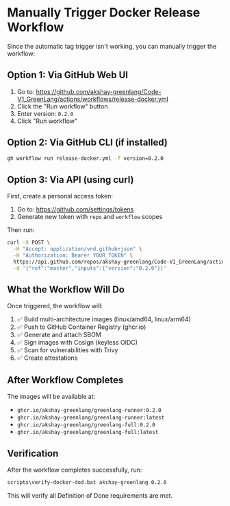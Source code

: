# Manually Trigger Docker Release Workflow

Since the automatic tag trigger isn't working, you can manually trigger the workflow:

## Option 1: Via GitHub Web UI

1. Go to: https://github.com/akshay-greenlang/Code-V1_GreenLang/actions/workflows/release-docker.yml
2. Click the "Run workflow" button
3. Enter version: `0.2.0`
4. Click "Run workflow"

## Option 2: Via GitHub CLI (if installed)

```bash
gh workflow run release-docker.yml -f version=0.2.0
```

## Option 3: Via API (using curl)

First, create a personal access token:
1. Go to: https://github.com/settings/tokens
2. Generate new token with `repo` and `workflow` scopes

Then run:
```bash
curl -X POST \
  -H "Accept: application/vnd.github+json" \
  -H "Authorization: Bearer YOUR_TOKEN" \
  https://api.github.com/repos/akshay-greenlang/Code-V1_GreenLang/actions/workflows/release-docker.yml/dispatches \
  -d '{"ref":"master","inputs":{"version":"0.2.0"}}'
```

## What the Workflow Will Do

Once triggered, the workflow will:

1. ✅ Build multi-architecture images (linux/amd64, linux/arm64)
2. ✅ Push to GitHub Container Registry (ghcr.io)
3. ✅ Generate and attach SBOM
4. ✅ Sign images with Cosign (keyless OIDC)
5. ✅ Scan for vulnerabilities with Trivy
6. ✅ Create attestations

## After Workflow Completes

The images will be available at:
- `ghcr.io/akshay-greenlang/greenlang-runner:0.2.0`
- `ghcr.io/akshay-greenlang/greenlang-runner:latest`
- `ghcr.io/akshay-greenlang/greenlang-full:0.2.0`
- `ghcr.io/akshay-greenlang/greenlang-full:latest`

## Verification

After the workflow completes successfully, run:
```bash
scripts\verify-docker-dod.bat akshay-greenlang 0.2.0
```

This will verify all Definition of Done requirements are met.